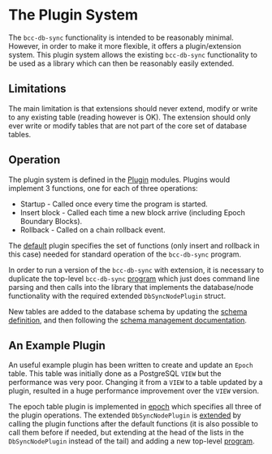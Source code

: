 # The Plugin System

The `bcc-db-sync` functionality is intended to be reasonably minimal. However, in order to
make it more flexible, it offers a plugin/extension system. This plugin system allows the existing
`bcc-db-sync` functionality to be used as a library which can then be reasonably easily
extended.

## Limitations

The main limitation is that extensions should never extend, modify or write to any existing table
(reading however is OK). The extension should only ever write or modify tables that are not part
of the core set of database tables.

## Operation

The plugin system is defined in the [Plugin][plugin] modules. Plugins would implement 3 functions,
one for each of three operations:

* Startup - Called once every time the program is started.
* Insert block - Called each time a new block arrive (including Epoch Boundary Blocks).
* Rollback - Called on a chain rollback event.

The [default][default] plugin specifies the set of functions (only insert and rollback in this
case) needed for standard operation of the `bcc-db-sync` program.

In order to run a version of the `bcc-db-sync` with extension, it is necessary to duplicate
the top-level `bcc-db-sync` [program][program] which just does command line parsing and
then calls into the library that implements the database/node functionality with the required
extended `DbSyncNodePlugin` struct.

New tables are added to the database schema by updating the [schema definition][schema], and then
following the [schema management documentation][schema-doc].

## An Example Plugin

An useful example plugin has been written to create and update an `Epoch` table. This table was
initially done as a PostgreSQL `VIEW` but the performance was very poor. Changing it from a `VIEW`
to a table updated by a plugin, resulted in a huge performance improvement over the `VIEW` version.

The epoch table plugin is implemented in [epoch][epoch] which specifies all three of the plugin
operations. The extended `DbSyncNodePlugin` is [extended][extended] by calling the plugin
functions after the default functions (it is also possible to call them before if needed, but
extending at the head of the lists in the `DbSyncNodePlugin` instead of the tail) and adding
a new top-level [program][new-top-level].



[default]: https://github.com/The-Blockchain-Company/bcc-db-sync/blob/master/bcc-db-sync/src/Godx/DbSync/Plugin/Default.hs
[epoch]: https://github.com/The-Blockchain-Company/bcc-db-sync/blob/master/bcc-db-sync/src/Godx/DbSync/Plugin/Epoch.hs
[extended]: https://github.com/The-Blockchain-Company/bcc-db-sync/blob/master/bcc-db-sync-extended/src/Godx/DbSync/Plugin/Extended.hs
[new-top-level]: https://github.com/The-Blockchain-Company/bcc-db-sync/blob/master/bcc-db-sync-extended/app/bcc-db-sync-extended.hs
[plugin]: https://github.com/The-Blockchain-Company/bcc-db-sync/blob/master/bcc-db-sync/src/Godx/DbSync/Plugin.hs
[program]: https://github.com/The-Blockchain-Company/bcc-db-sync/blob/master/bcc-db-sync/app/bcc-db-sync.hs
[schema]: https://github.com/The-Blockchain-Company/bcc-db-sync/blob/master/bcc-db-sync-db/src/Godx/Db/Schema.hs
[schema-doc]: https://github.com/The-Blockchain-Company/bcc-db-sync/blob/master/doc/schema-management.md
